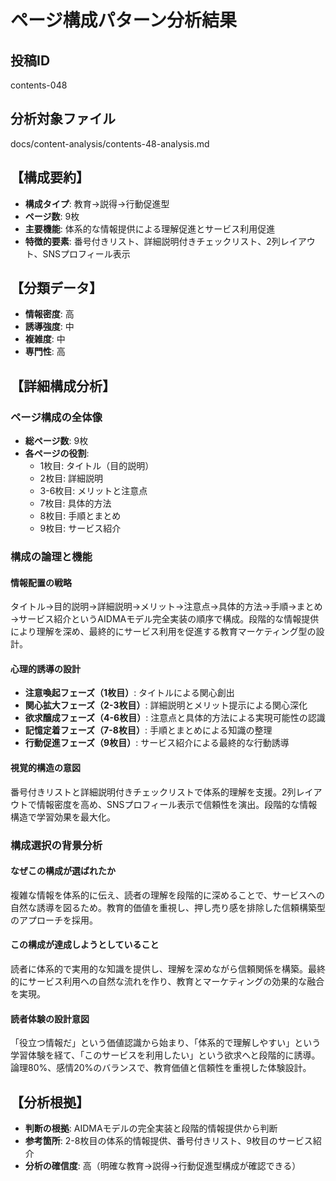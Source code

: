 # ページ構成パターン分析結果

## 投稿ID
contents-048

## 分析対象ファイル
docs/content-analysis/contents-48-analysis.md

## 【構成要約】
- **構成タイプ**: 教育→説得→行動促進型
- **ページ数**: 9枚
- **主要機能**: 体系的な情報提供による理解促進とサービス利用促進
- **特徴的要素**: 番号付きリスト、詳細説明付きチェックリスト、2列レイアウト、SNSプロフィール表示

## 【分類データ】
- **情報密度**: 高
- **誘導強度**: 中
- **複雑度**: 中
- **専門性**: 高

## 【詳細構成分析】

### ページ構成の全体像
- **総ページ数**: 9枚
- **各ページの役割**:
  - 1枚目: タイトル（目的説明）
  - 2枚目: 詳細説明
  - 3-6枚目: メリットと注意点
  - 7枚目: 具体的方法
  - 8枚目: 手順とまとめ
  - 9枚目: サービス紹介

### 構成の論理と機能

#### 情報配置の戦略
タイトル→目的説明→詳細説明→メリット→注意点→具体的方法→手順→まとめ→サービス紹介というAIDMAモデル完全実装の順序で構成。段階的な情報提供により理解を深め、最終的にサービス利用を促進する教育マーケティング型の設計。

#### 心理的誘導の設計
- **注意喚起フェーズ（1枚目）**: タイトルによる関心創出
- **関心拡大フェーズ（2-3枚目）**: 詳細説明とメリット提示による関心深化
- **欲求醸成フェーズ（4-6枚目）**: 注意点と具体的方法による実現可能性の認識
- **記憶定着フェーズ（7-8枚目）**: 手順とまとめによる知識の整理
- **行動促進フェーズ（9枚目）**: サービス紹介による最終的な行動誘導

#### 視覚的構造の意図
番号付きリストと詳細説明付きチェックリストで体系的理解を支援。2列レイアウトで情報密度を高め、SNSプロフィール表示で信頼性を演出。段階的な情報構造で学習効果を最大化。

### 構成選択の背景分析

#### なぜこの構成が選ばれたか
複雑な情報を体系的に伝え、読者の理解を段階的に深めることで、サービスへの自然な誘導を図るため。教育的価値を重視し、押し売り感を排除した信頼構築型のアプローチを採用。

#### この構成が達成しようとしていること
読者に体系的で実用的な知識を提供し、理解を深めながら信頼関係を構築。最終的にサービス利用への自然な流れを作り、教育とマーケティングの効果的な融合を実現。

#### 読者体験の設計意図
「役立つ情報だ」という価値認識から始まり、「体系的で理解しやすい」という学習体験を経て、「このサービスを利用したい」という欲求へと段階的に誘導。論理80%、感情20%のバランスで、教育価値と信頼性を重視した体験設計。

## 【分析根拠】
- **判断の根拠**: AIDMAモデルの完全実装と段階的情報提供から判断
- **参考箇所**: 2-8枚目の体系的情報提供、番号付きリスト、9枚目のサービス紹介
- **分析の確信度**: 高（明確な教育→説得→行動促進型構成が確認できる）